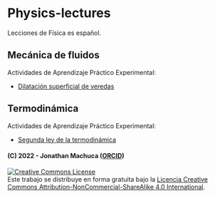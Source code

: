 # Physics-lectures

Lecciones de Física es español.

## Mecánica de fluidos

Actividades de Aprendizaje Práctico Experimental:

- [Dilatación superficial de veredas](https://github.com/jamydx/Physics-lectures/blob/main/Mecanica_fluidos/APE_U2_Dilatacion_superficial-rev1.pdf)

## Termodinámica

Actividades de Aprendizaje Práctico Experimental:

- [Segunda ley de la termodinámica](https://github.com/jamydx/Physics-lectures/blob/main/Termodinamica/APE3_U3_2a_ley_termodinamica.pdf)


#### (C) 2022 - Jonathan Machuca ([ORCID](https://orcid.org/0000-0002-3632-9348))

<a rel="license" href="http://creativecommons.org/licenses/by-nc-sa/4.0/"><img alt="Creative Commons License" style="border-width:0" src="https://i.creativecommons.org/l/by-nc-sa/4.0/88x31.png" /></a><br />Este trabajo se distribuye en forma gratuita bajo la <a rel="license" href="http://creativecommons.org/licenses/by-nc-sa/4.0/">Licencia Creative Commons Attribution-NonCommercial-ShareAlike 4.0 International</a>.
